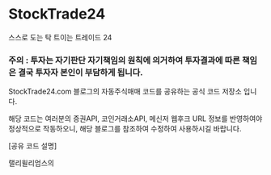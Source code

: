 # StockTrade24
스스로 도는 탁 트이는 트레이드 24
### 주의 : 투자는 자기판단 자기책임의 원칙에 의거하여 투자결과에 따른 책임은 결국 투자자 본인이 부담하게 됩니다. 

StockTrade24.com 블로그의 자동주식매매 코드를 공유하는 공식 코드 저장소 입니다. 

해당 코드는 여러분의 증권API, 코인거래소API, 메신저 웹후크 URL 정보를 반영하여야 정상적으로 작동하오니,
해당 블로그를 참조하여 수정하여 사용하시길 바랍니다. 

[공유 코드 설명]

랠리윌리엄스의 
